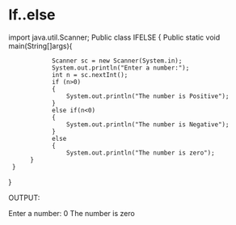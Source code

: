 # If..else
import java.util.Scanner;
Public class IFELSE {
    Public static void main(String[]args){ 

                Scanner sc = new Scanner(System.in);
                System.out.println("Enter a number:");
                int n = sc.nextInt();
                if (n>0)
                {
                    System.out.println("The number is Positive");
                }
                else if(n<0)
                {
                    System.out.println("The number is Negative");
                }
                else
                {
                    System.out.println("The number is zero");            
          }
     }
}

OUTPUT:

Enter a number:
0
The number is zero
